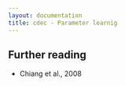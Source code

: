 ```yaml
---
layout: documentation
title: cdec - Parameter learnig
---
```


## Further reading
* Chiang et al., 2008

